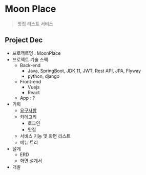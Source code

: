 # Moon Place #

> 맛집 리스트 서비스

## Project Dec ##

- 프로젝트명 : MoonPlace
- 프로젝트 기술 스팩
  - Back-end
    - Java, SpringBoot, JDK 11, JWT, Rest API, JPA, Flyway
    - python, django
  - Front-end
    - Vuejs
    - React
  - App : ?
- 기획
  - [요구사항](doc/needs.md)
  - 카테고리
    - 로그인
    - 맛집
  - 서비스 기능 및 화면 리스트
  - 메뉴 트리
- 설계
  - ERD
  - 화면 설계서
- 개발
